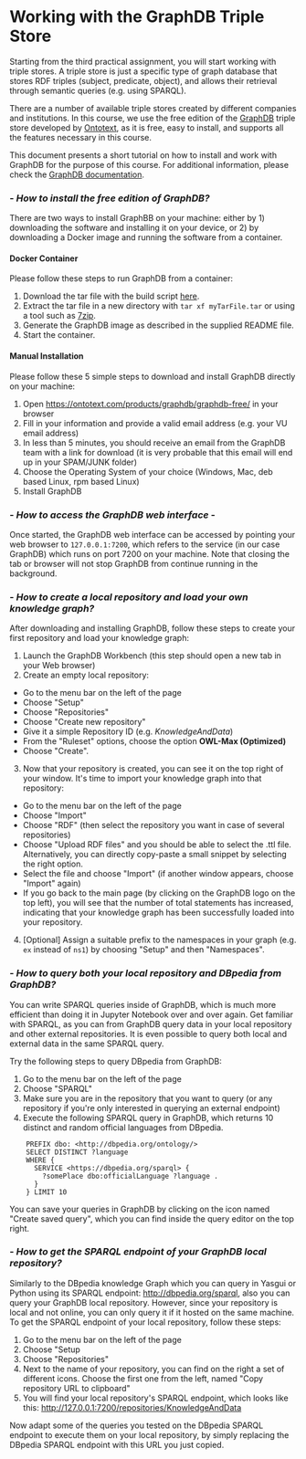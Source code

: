 # Working with the GraphDB Triple Store

Starting from the third practical assignment, you will start working with triple stores. A triple store is just a specific type of graph database that stores RDF triples (subject, predicate, object), and allows their retrieval through semantic queries (e.g. using SPARQL).

There are a number of available triple stores created by different companies and institutions. In this course, we use the free edition of the [GraphDB](https://www.ontotext.com/products/graphdb/) triple store developed by [Ontotext](https://www.ontotext.com/), as it is free, easy to install, and supports all the features necessary in this course.  

This document presents a short tutorial on how to install and work with GraphDB for the purpose of this course. For additional information, please check the [GraphDB documentation](http://graphdb.ontotext.com/documentation/free/quick-start-guide.html).

### - *How to install the free edition of GraphDB?*

There are two ways to install GraphBB on your machine: either by 1) downloading the software and installing it on your device, or 2) by downloading a Docker image and running the software from a container.

#### Docker Container

Please follow these steps to run GraphDB from a container:

1. Download the tar file with the build script [here](https://surfdrive.surf.nl/files/index.php/s/jtoL0nnuox3Jjpv).
2. Extract the tar file in a new directory with `tar xf myTarFile.tar` or using a tool such as [7zip](https://www.7-zip.org/download.html).
3. Generate the GraphDB image as described in the supplied README file.
4. Start the container.

#### Manual Installation

Please follow these 5 simple steps to download and install GraphDB directly on your machine:

1. Open <https://ontotext.com/products/graphdb/graphdb-free/> in your browser
2. Fill in your information and provide a valid email address (e.g. your VU email address)
3. In less than 5 minutes, you should receive an email from the GraphDB team with a link for download (it is very probable that this email will end up in your SPAM/JUNK folder)
4. Choose the Operating System of your choice (Windows, Mac, deb based Linux, rpm based Linux)
5. Install GraphDB

### - *How to access the GraphDB web interface* -

Once started, the GraphDB web interface can be accessed by pointing your web browser to `127.0.0.1:7200`, which refers to the service (in our case GraphDB) which runs on port 7200 on your machine. Note that closing the tab or browser will not stop GraphDB from continue running in the background.

### - *How to create a local repository and load your own knowledge graph?*

After downloading and installing GraphDB, follow these steps to create your first repository and load your knowledge graph:

1. Launch the GraphDB Workbench (this step should open a new tab in your Web browser)
2. Create an empty local repository:
  * Go to the menu bar on the left of the page
  * Choose "Setup"
  * Choose "Repositories"
  * Choose "Create new repository"
  * Give it a simple Repository ID (e.g. *KnowledgeAndData*)
  * From the "Ruleset" options, choose the option **OWL-Max (Optimized)**
  * Choose "Create".
3. Now that your repository is created, you can see it on the top right of your window. It's time to import your knowledge graph into that repository:
  * Go to the menu bar on the left of the page
  * Choose "Import"
  * Choose "RDF" (then select the repository you want in case of several repositories)
  * Choose "Upload RDF files" and you should be able to select the .ttl file. Alternatively, you can directly copy-paste a small snippet by selecting the right option.
  * Select the file and choose "Import" (if another window appears, choose "Import" again)
  * If you go back to the main page (by clicking on the GraphDB logo on the top left), you will see that the number of total statements has increased, indicating that your knowledge graph has been successfully loaded into your repository.
4. [Optional] Assign a suitable prefix to the namespaces in your graph (e.g. `ex` instead of `ns1`) by choosing "Setup" and then "Namespaces".

### - *How to query both your local repository and DBpedia from GraphDB?*

You can write SPARQL queries inside of GraphDB, which is much more efficient than doing it in Jupyter Notebook over and over again. Get familiar with SPARQL, as you can from GraphDB query data in your local repository and other external repositories. It is even possible to query both local and external data in the same SPARQL query.

Try the following steps to query DBpedia from GraphDB:

1. Go to the menu bar on the left of the page
2. Choose "SPARQL"
3. Make sure you are in the repository that you want to query (or any repository if you're only interested in querying an external endpoint)
4. Execute the following SPARQL query in GraphDB, which returns 10 distinct and random official languages from DBpedia.

```turtle
    PREFIX dbo: <http://dbpedia.org/ontology/>
    SELECT DISTINCT ?language
    WHERE {
      SERVICE <https://dbpedia.org/sparql> {
        ?somePlace dbo:officialLanguage ?language .
      }
    } LIMIT 10
```
You can save your queries in GraphDB by clicking on the icon named "Create saved query", which you can find inside the query editor on the top right.

### - *How to get the SPARQL endpoint of your GraphDB local repository?*

Similarly to the DBpedia knowledge Graph which you can query in Yasgui or Python using its SPARQL endpoint: <http://dbpedia.org/sparql>, also you can query your GraphDB local repository. However, since your repository is local and not online, you can only query it if it hosted on the same machine. To get the SPARQL endpoint of your local repository, follow these steps:

1. Go to the menu bar on the left of the page
2. Choose "Setup
3. Choose "Repositories"
4. Next to the name of your repository, you can find on the right a set of different icons. Choose the first one from the left, named "Copy repository URL to clipboard"
5. You will find your local repository's SPARQL endpoint, which looks like this: http://127.0.0.1:7200/repositories/KnowledgeAndData

Now adapt some of the queries you tested on the DBpedia SPARQL endpoint to execute them on your local repository, by simply replacing the DBpedia SPARQL endpoint with this URL you just copied.
